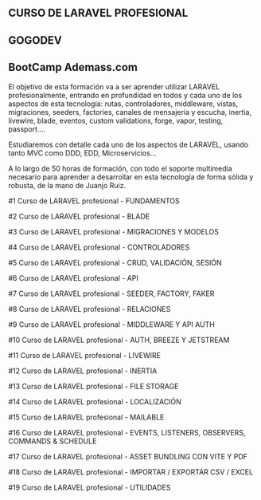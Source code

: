 ## CURSO DE LARAVEL PROFESIONAL

## GOGODEV

## BootCamp Ademass.com

El objetivo de esta formación va a ser aprender utilizar LARAVEL profesionalmente, entrando en profundidad en todos y cada uno de los aspectos de esta tecnología: rutas, controladores, middleware, vistas, migraciones, seeders, factories, canales de mensajería y escucha, inertia, livewire, blade, eventos, custom validations, forge, vapor, testing, passport....

Estudiaremos con detalle cada uno de los aspectos de LARAVEL, usando tanto MVC como DDD, EDD, Microservicios...

A lo largo de 50 horas de formación, con todo el soporte multimedia necesario para aprender a desarrollar en esta tecnología de forma sólida y robusta, de la mano de Juanjo Ruiz.

#1 Curso de LARAVEL profesional - FUNDAMENTOS

#2 Curso de LARAVEL profesional - BLADE

#3 Curso de LARAVEL profesional - MIGRACIONES Y MODELOS

#4 Curso de LARAVEL profesional - CONTROLADORES

#5 Curso de LARAVEL profesional - CRUD, VALIDACIÓN, SESIÓN

#6 Curso de LARAVEL profesional - API

#7 Curso de LARAVEL profesional - SEEDER, FACTORY, FAKER

#8 Curso de LARAVEL profesional - RELACIONES

#9 Curso de LARAVEL profesional - MIDDLEWARE Y API AUTH

#10 Curso de LARAVEL profesional - AUTH, BREEZE Y JETSTREAM

#11 Curso de LARAVEL profesional - LIVEWIRE

#12 Curso de LARAVEL profesional - INERTIA

#13 Curso de LARAVEL profesional - FILE STORAGE

#14 Curso de LARAVEL profesional - LOCALIZACIÓN

#15 Curso de LARAVEL profesional - MAILABLE

#16 Curso de LARAVEL profesional - EVENTS, LISTENERS, OBSERVERS, COMMANDS & SCHEDULE

#17 Curso de LARAVEL profesional - ASSET BUNDLING CON VITE Y PDF

#18 Curso de LARAVEL profesional - IMPORTAR / EXPORTAR CSV / EXCEL

#19 Curso de LARAVEL profesional - UTILIDADES
